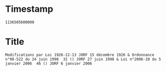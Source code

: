 # Timestamp
```
1136505600000
```

# Title
```
Modifications par Loi 1926-12-13 JORF 15 décembre 1926 & Ordonnance n°98-522 du 24 juin 1998  32 () JORF 27 juin 1998 & Loi n°2006-10 du 5 janvier 2006  46 () JORF 6 janvier 2006
```